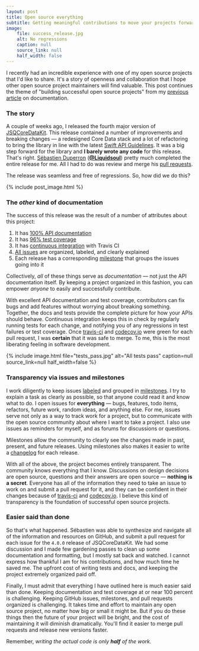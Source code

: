 ```yaml
---
layout: post
title: Open source everything
subtitle: Getting meaningful contributions to move your projects forward
image:
    file: success_release.jpg
    alt: No regressions
    caption: null
    source_link: null
    half_width: false
---
```


I recently had an incredible experience with one of my open source projects that I'd like to share. It's a story of openness and collaboration that I hope other open source project maintainers will find valuable. This post continues the theme of "building successful open source projects" from my [previous article](/swift-documentation/) on documentation.

<!--excerpt-->

### The story

A couple of weeks ago, I released the fourth major version of [JSQCoreDataKit](https://github.com/jessesquires/JSQCoreDataKit/releases/tag/4.0.0). This release contained a number of improvements and breaking changes &mdash; a redesigned Core Data stack and a lot of refactoring to bring the library in line with the latest [Swift API Guidelines](https://swift.org/documentation/api-design-guidelines/). It was a big step forward for the library and **I barely wrote any code** for this release. That's right. [Sébastien Duperron](http://code-craftsman.fr/about/) ([**@Liquidsoul**](https://github.com/Liquidsoul)) pretty much completed the entire release for me. All I had to do was review and merge his [pull requests](https://github.com/jessesquires/JSQCoreDataKit/pulls?q=is%3Apr+author%3ALiquidsoul+is%3Aclosed).

The release was seamless and free of regressions. So, how did we do this?

{% include post_image.html %}

### The *other* kind of documentation

The success of this release was the result of a number of attributes about this project:

1. It has [100% API documentation](http://www.jessesquires.com/JSQCoreDataKit/)
2. It has [96% test coverage](https://codecov.io/gh/jessesquires/JSQCoreDataKit)
3. It has [continuous integration](https://travis-ci.org/jessesquires/JSQCoreDataKit) with Travis CI
4. [All issues](https://github.com/jessesquires/JSQCoreDataKit/issues?utf8=✓&q=is%3Aissue) are organized, labeled, and clearly explained
5. Each release has a corresponding [milestone](https://github.com/jessesquires/JSQCoreDataKit/milestones?state=closed) that groups the issues going into it

Collectively, *all* of these things serve as *documentation* &mdash; not just the API documentation itself. By keeping a project organized in this fashion, you can empower *anyone* to easily and successfully contribute.

With excellent API documentation and test coverage, contributors can fix bugs and add features without worrying about breaking something. Together, the docs and tests provide the complete picture for how your APIs should behave. Continuous integration keeps this in check by regularly running tests for each change, and notifying you of any regressions in test failures or test coverage. Once [travis-ci](https://travis-ci.org/jessesquires/JSQCoreDataKit) and [codecov.io](https://codecov.io/gh/jessesquires/JSQCoreDataKit) were green for each pull request, I was **certain** that it was safe to merge. To me, this is the most liberating feeling in software development.

{% include image.html
    file="tests_pass.jpg"
    alt="All tests pass"
    caption=null
    source_link=null
    half_width=false
%}

### Transparency via issues and milestones

I work diligently to keep issues [labeled](https://github.com/jessesquires/JSQCoreDataKit/labels) and grouped in [milestones](https://github.com/jessesquires/JSQCoreDataKit/milestones?state=closed). I try to explain a task as clearly as possible, so that anyone could read it and know what to do. I open issues for **everything** &mdash; bugs, features, todo items, refactors, future work, random ideas, and anything else. For me, issues serve not only as a way to track work for a project, but to communicate with the open source community about where I want to take a project. I also use issues as reminders for myself, and as forums for discussions or questions.

Milestones allow the community to clearly see the changes made in past, present, and future releases. Using milestones also makes it easier to write a [changelog](https://github.com/jessesquires/JSQCoreDataKit/blob/develop/CHANGELOG.md) for each release.

With all of the above, the project becomes entirely transparent. The community knows everything that I know. Discussions on design decisions are open source, questions and their answers are open source &mdash; **nothing is a secret**. Everyone has all of the information they need to take an issue to work on and submit a pull request for it, and they can be confident in their changes because of [travis-ci](https://travis-ci.org/jessesquires/JSQCoreDataKit) and [codecov.io](https://codecov.io/gh/jessesquires/JSQCoreDataKit). I believe this kind of transparency is the foundation of successful open source projects.

### Easier said than done

So that's what happened. Sébastien was able to synthesize and navigate all of the information and resources on GitHub, and submit a pull request for each issue for the `4.0.0` release of JSQCoreDataKit. We had some discussion and I made few gardening passes to clean up some documentation and formatting, but I mostly sat back and watched. I cannot express how thankful I am for his contributions, and how much time he saved me. The upfront cost of writing tests and docs, and keeping the project extremely organized paid off.

Finally, I must admit that everything I have outlined here is much easier said than done. Keeping documentation and test coverage at or near 100 percent is challenging. Keeping GitHub issues, milestones, and pull requests organized is challenging. It takes time and effort to maintain any open source project, no matter how big or small it might be. But if you do these things then the future of your project will be bright, and the cost of maintaining it will diminish dramatically. You'll find it easier to merge pull requests and release new versions faster.

Remember, *writing the actual code is only __half__ of the work.*
